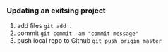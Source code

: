 ### Updating an exitsing project

1. add files `git add .`
2. commit `git commit -am "commit message"`
3. push local repo to Github `git push origin master`
